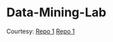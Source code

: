 # Data-Mining-Lab

Courtesy:
[Repo 1](https://github.com/shaswat-indian/DM-Lab)
[Repo 1](https://github.com/vishalprabha/Datamining-Lab)
